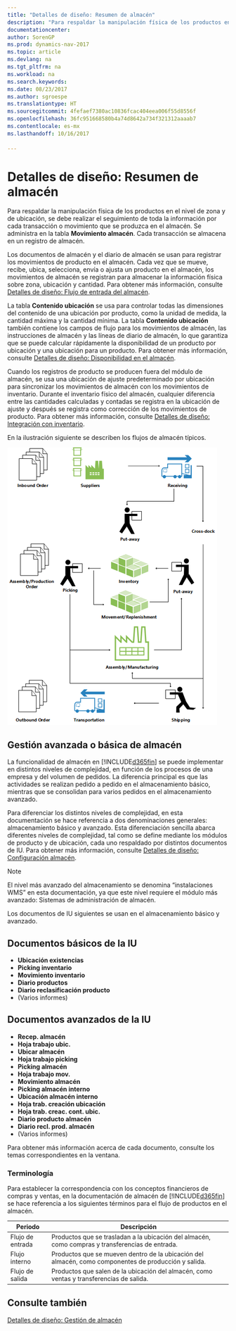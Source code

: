 ```yaml
---
title: "Detalles de diseño: Resumen de almacén"
description: "Para respaldar la manipulación física de los productos en el nivel de zona y de ubicación, se debe realizar el seguimiento de toda la información por cada transacción o movimiento que se produzca en el almacén. Se administra en la tabla **Movimiento almacén**. Cada transacción se almacena en un registro de almacén."
documentationcenter: 
author: SorenGP
ms.prod: dynamics-nav-2017
ms.topic: article
ms.devlang: na
ms.tgt_pltfrm: na
ms.workload: na
ms.search.keywords: 
ms.date: 08/23/2017
ms.author: sgroespe
ms.translationtype: HT
ms.sourcegitcommit: 4fefaef7380ac10836fcac404eea006f55d8556f
ms.openlocfilehash: 36fc951668580b4a74d8642a734f321312aaaab7
ms.contentlocale: es-mx
ms.lasthandoff: 10/16/2017

---
```

# <a name="design-details-warehouse-overview"></a>Detalles de diseño: Resumen de almacén
Para respaldar la manipulación física de los productos en el nivel de zona y de ubicación, se debe realizar el seguimiento de toda la información por cada transacción o movimiento que se produzca en el almacén. Se administra en la tabla **Movimiento almacén**. Cada transacción se almacena en un registro de almacén.  

Los documentos de almacén y el diario de almacén se usan para registrar los movimientos de producto en el almacén. Cada vez que se mueve, recibe, ubica, selecciona, envía o ajusta un producto en el almacén, los movimientos de almacén se registran para almacenar la información física sobre zona, ubicación y cantidad. Para obtener más información, consulte [Detalles de diseño: Flujo de entrada del almacén](design-details-outbound-warehouse-flow.md).  

La tabla **Contenido ubicación** se usa para controlar todas las dimensiones del contenido de una ubicación por producto, como la unidad de medida, la cantidad máxima y la cantidad mínima. La tabla **Contenido ubicación** también contiene los campos de flujo para los movimientos de almacén, las instrucciones de almacén y las líneas de diario de almacén, lo que garantiza que se puede calcular rápidamente la disponibilidad de un producto por ubicación y una ubicación para un producto. Para obtener más información, consulte [Detalles de diseño: Disponibilidad en el almacén](design-details-availability-in-the-warehouse.md).  

Cuando los registros de producto se producen fuera del módulo de almacén, se usa una ubicación de ajuste predeterminado por ubicación para sincronizar los movimientos de almacén con los movimientos de inventario. Durante el inventario físico del almacén, cualquier diferencia entre las cantidades calculadas y contadas se registra en la ubicación de ajuste y después se registra como corrección de los movimientos de producto. Para obtener más información, consulte [Detalles de diseño: Integración con inventario](design-details-integration-with-inventory.md).  

En la ilustración siguiente se describen los flujos de almacén típicos.  

![Resumen de procesos de almacén](media/design_details_warehouse_management_overview.png "design_details_warehouse_management_overview")  

## <a name="basic-or-advanced-warehousing"></a>Gestión avanzada o básica de almacén  
La funcionalidad de almacén en [!INCLUDE[d365fin](includes/d365fin_md.md)] se puede implementar en distintos niveles de complejidad, en función de los procesos de una empresa y del volumen de pedidos. La diferencia principal es que las actividades se realizan pedido a pedido en el almacenamiento básico, mientras que se consolidan para varios pedidos en el almacenamiento avanzado.  

 Para diferenciar los distintos niveles de complejidad, en esta documentación se hace referencia a dos denominaciones generales: almacenamiento básico y avanzado. Esta diferenciación sencilla abarca diferentes niveles de complejidad, tal como se define mediante los módulos de producto y de ubicación, cada uno respaldado por distintos documentos de IU. Para obtener más información, consulte [Detalles de diseño: Configuración almacén](design-details-warehouse-setup.md).  

> [!NOTE]  
>  El nivel más avanzado del almacenamiento se denomina “instalaciones WMS” en esta documentación, ya que este nivel requiere el módulo más avanzado: Sistemas de administración de almacén.  

 Los documentos de IU siguientes se usan en el almacenamiento básico y avanzado.  

## <a name="basic-ui-documents"></a>Documentos básicos de la IU  

-   **Ubicación existencias**  
-   **Picking inventario**  
-   **Movimiento inventario**  
-   **Diario productos**  
-   **Diario reclasificación producto**  
-   (Varios informes)  

## <a name="advanced-ui-documents"></a>Documentos avanzados de la IU  

-   **Recep. almacén**  
-   **Hoja trabajo ubic.**  
-   **Ubicar almacén**  
-   **Hoja trabajo picking**  
-   **Picking almacén**  
-   **Hoja trabajo mov.**  
-   **Movimiento almacén**  
-   **Picking almacén interno**  
-   **Ubicación almacén interno**  
-   **Hoja trab. creación ubicación**  
-   **Hoja trab. creac. cont. ubic.**  
-   **Diario producto almacén**  
-   **Diario recl. prod. almacén**  
-   (Varios informes)  

Para obtener más información acerca de cada documento, consulte los temas correspondientes en la ventana.  

### <a name="terminology"></a>Terminología  
Para establecer la correspondencia con los conceptos financieros de compras y ventas, en la documentación de almacén de [!INCLUDE[d365fin](includes/d365fin_md.md)] se hace referencia a los siguientes términos para el flujo de productos en el almacén.  

|Periodo|Descripción|  
|----------|---------------------------------------|  
|Flujo de entrada|Productos que se trasladan a la ubicación del almacén, como compras y transferencias de entrada.|  
|Flujo interno|Productos que se mueven dentro de la ubicación del almacén, como componentes de producción y salida.|  
|Flujo de salida|Productos que salen de la ubicación del almacén, como ventas y transferencias de salida.|  

## <a name="see-also"></a>Consulte también  
 [Detalles de diseño: Gestión de almacén](design-details-warehouse-management.md)

